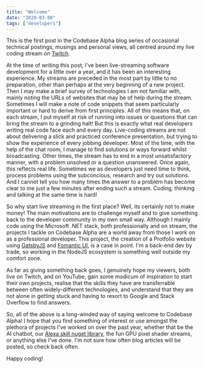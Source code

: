 ```yaml
---
title: "Welcome"
date: "2020-03-08"
tags: ["developers"]
---
```

This is the first post in the Codebase Alpha blog series of occasional technical postings, musings and personal views, all centred around my live coding stream on [Twitch](https://twitch.tv/codebasealpha).

At the time of writing this post, I've been live-streaming software development for a little over a year, and it has been an interesting experience. My streams are preceded in the most part by little to no preparation, other than perhaps at the very beginning of a new project. Then I may make a brief survey of technologies I am not familiar with, mainly noting the URLs of websites that may be of help during the stream. Sometimes I will make a note of code snippets that seem particularly important or hard to derive from first principles. All of this means that, on each stream, I put myself at risk of running into issues or questions that can bring the stream to a grinding halt! But this is exactly what real developers writing real code face each and every day. Live-coding streams are not about delivering a slick and practiced conference presentation, but trying to show the experience of every jobbing developer. Most of the time, with the help of the chat room, I manage to find solutions or ways forward whilst broadcasting. Other times, the stream has to end in a most unsatisfactory manner, with a problem unsolved or a question unanswered. Once again, this reflects real life. Sometimes we as developers just need time to think, process problems using the subconcious, research and try out solutions. And I cannot tell you how many times the answer to a problem has become clear to me just a few minutes after ending such a stream. Coding, thinking and talking at the same time is hard!

So why start live streaming in the first place? Well, its certainly not to make money! The main motivations are to challenge myself and to give something back to the developer community in my own small way. Although I mainly code using the Microsoft .NET stack, both professionally and on stream, the projects I tackle on Codebase Alpha are a world away from those I work on as a professional developer. This project, the creation of a Protfolio website using [GatsbyJS](https://www.gatsbyjs.org) and [Fomantic UI](https://fomantic-ui.com/), is a case in point. I'm a back-end dev by trade, so working in the NodeJS ecosystem is something well outside my comfort zone.

As far as giving something back goes, I genuinely hope my viewers, both live on Twitch, and on YouTube, gain some modicum of inspiration to start their own projects, realise that the skills they have are transferrable between often widely-different technologies, and understand that they are not alone in getting stuck and having to resort to Google and Stack Overflow to find answers.

So, all of the above is a long-winded way of saying welcome to Codebase Alpha! I hope that you find something of interest or use amongst the plethora of projects I've worked on over the past year, whether that be the AI chatbot, our [Alexa skill nuget library](https://www.nuget.org/packages/Essenbee.Alexa.Lib/), the fun GPU pixel shader streams, or anything else I've done. I'm not sure how often blog articles will be posted, so check back often.

Happy coding!